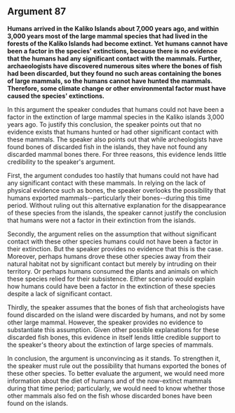 
Argument 87
---------------------------

**Humans arrived in the Kaliko Islands about 7,000 years ago, and within 3,000 years most of
the large mammal species that had lived in the forests of the Kaliko Islands had become
extinct. Yet humans cannot have been a factor in the species' extinctions, because there is no
evidence that the humans had any significant contact with the mammals. Further,
archaeologists have discovered numerous sites where the bones of fish had been discarded,
but they found no such areas containing the bones of large mammals, so the humans cannot
have hunted the mammals. Therefore, some climate change or other environmental factor
must have caused the species' extinctions.**

In this argument the speaker condudes that humans could not have been a factor in the
extinction of large mammal species in the Kaliko islands 3,000 years ago. To justify this
conclusion, the speaker points out that no evidence exists that humans hunted or had other
significant contact with these mammals. The speaker also points out that while archeologists
have found bones of discarded fish in the islands, they have not found any discarded mammal
bones there. For three reasons, this evidence lends little credibility to the speaker's argument.

First, the argument condudes too hastily that humans could not have had any significant
contact with these mammals. In relying on the lack of physical evidence such as bones, the
speaker overlooks the possibility that humans exported mammals--particularly their
bones--during this time period. Without ruling out this alternative explanation for the
disappearance of these species from the islands, the speaker cannot justify the conclusion
that humans were not a factor in their extinction from the islands.

Secondly, the argument relies on the assumption that without significant contact with these
other species humans could not have been a factor in their extinction. But the speaker
provides no evidence that this is the case. Moreover, perhaps humans drove these other
species away from their natural habitat not by significant contact but merely by intruding on
their territory. Or perhaps humans consumed the plants and animals on which these species
relied for their subsistence. Either scenario would explain how humans could have been a
factor in the extinction of these species despite a lack of significant contact.

Thirdly, the speaker assumes that the bones of fish that archeologists have found discarded
on the island were discarded by humans, and not by some other large mammal. However, the
speaker provides no evidence to substantiate this assumption. Given other possible
explanations for these discarded fish bones, this evidence in itself lends little credible support
to the speaker's theory about the extinction of large species of mammals.

In conclusion, the argument is unconvincing as it stands. To strengthen it, the speaker must
rule out the possibility that humans exported the bones of these other species. To better
evaluate the argument, we would need more information about the diet of humans and of the
now-extinct mammals during that time period; particularly, we would need to know whether
those other mammals also fed on the fish whose discarded bones have been found on the
islands.

